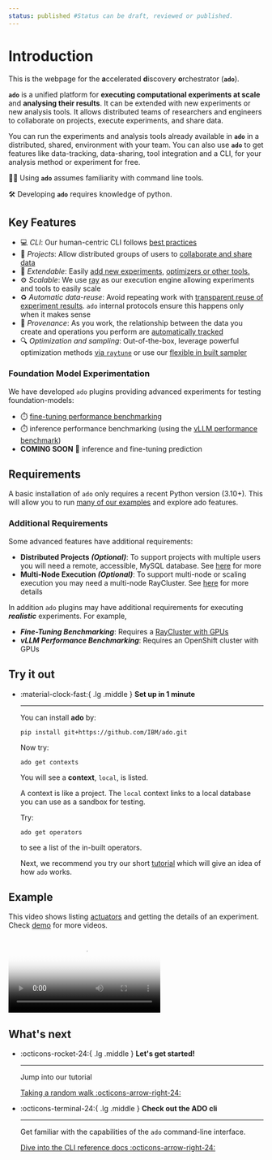 ```yaml
---
status: published #Status can be draft, reviewed or published. 
---
```

# Introduction

This is the webpage for the **a**ccelerated **d**iscovery **o**rchestrator (**`ado`**). 

**`ado`** is a unified platform for **executing computational experiments at scale** and **analysing their results**.
It can be extended with new experiments or new analysis tools. 
It allows distributed teams of researchers and engineers to collaborate on projects, execute experiments, and share data.

You can run the experiments and analysis tools already available in **`ado`** in a distributed, shared, environment with your team.
You can also use **`ado`** to get features like data-tracking, data-sharing, tool integration and a CLI, for your analysis method or experiment for free.

🧑‍💻 Using **`ado`** assumes familiarity with command line tools. 

🛠️ Developing **`ado`** requires knowledge of python. 

## Key Features

* :computer: *CLI*: Our human-centric CLI follows [best practices](https://clig.dev) 
* :handshake: *Projects*: Allow distributed groups of users to [collaborate and share data](resources/metastore.md)
* :electric_plug: *Extendable*: Easily [add new experiments](actuators/creating-custom-experiments.md), [optimizers or other tools.](operators/creating-operators.md)
* :gear: *Scalable*: We use [ray](https://ray.io) as our execution engine allowing experiments and tools to easily scale
* :recycle: *Automatic data-reuse*: Avoid repeating work with [transparent reuse of experiment results](core-concepts/data-sharing.md). `ado` internal protocols ensure this happens only when it makes sense 
* :link: *Provenance*: As you work, the relationship between the data you create and operations you perform are [automatically tracked](getting-started/ado.md#ado-show-related)
* :mag: *Optimization and sampling*: Out-of-the-box, leverage powerful optimization methods [via `raytune`](operators/optimisation-with-ray-tune.md) or use our [flexible in built sampler](operators/random-walk.md) 

### Foundation Model Experimentation

We have developed `ado` plugins providing advanced experiments for testing foundation-models:

* :stopwatch: [fine-tuning performance benchmarking ](actuators/sft-trainer.md)
* :stopwatch: inference performance benchmarking (using the [vLLM performance benchmark](https://docs.vllm.ai/en/stable/api/vllm/benchmarks/serve.html))
* **COMING SOON** :crystal_ball: inference and fine-tuning prediction 

## Requirements

A basic installation of `ado` only requires a recent Python version (3.10+). This will allow you to run [many of our examples](examples/examples.md) and explore ado features.

### Additional Requirements

Some advanced features have additional requirements:

* **Distributed Projects** **_(Optional)_**: To support projects with multiple users you will need a remote, accessible, MySQL database. See [here](getting-started/installing-backend-services.md#using-the-distributed-mysql-backend-for-ado) for more
* **Multi-Node Execution** **_(Optional)_**: To support multi-node or scaling execution you may need a multi-node RayCluster. See [here](getting-started/installing-backend-services.md#deploying-kuberay-and-creating-a-raycluster) for more details

In addition `ado` plugins may have additional requirements for executing **_realistic_** experiments. For example,

* **_Fine-Tuning Benchmarking_**: Requires a [RayCluster with GPUs](actuators/sft-trainer.md#configure-your-raycluster)
* **_vLLM Performance Benchmarking_**: Requires an OpenShift cluster with GPUs

## Try it out

<div class="grid cards" markdown>

-   :material-clock-fast:{ .lg .middle } __Set up in 1 minute__

    ---

    You can install **ado** by:
    
    ```shell
    pip install git+https://github.com/IBM/ado.git
    ```
    
    Now try:
    ```commandline
    ado get contexts
    ```
    You will see a **context**, `local`, is listed.

    A context is like a project.
    The `local` context links to a local database you can use as a sandbox for testing.

    Try:
    ```commandline
    ado get operators
    ```
    to see a list of the in-built operators.  

    Next, we recommend you try our short [tutorial](examples/random-walk.md) which will give an idea of how `ado` works. 
</div>

## Example

This video shows listing [actuators](actuators/working-with-actuators.md) and getting the details of an experiment. 
Check [demo](getting-started/demo.md) for more videos. 

<video controls preload="auto" poster="getting-started/videos/step1_trimmed_thumbnail.png">
<source src="getting-started/videos/step1_trimmed.mp4" type="video/mp4">
</video>

## What's next

<div class="grid cards" markdown>

-   :octicons-rocket-24:{ .lg .middle } __Let's get started!__

    ---

    Jump into our tutorial

    [Taking a random walk :octicons-arrow-right-24:](examples/random-walk.md)

-   :octicons-terminal-24:{ .lg .middle } __Check out the ADO cli__

    ---

    Get familiar with the capabilities of the `ado` command-line interface.


    [Dive into the CLI reference docs :octicons-arrow-right-24:](getting-started/ado.md)

</div>
